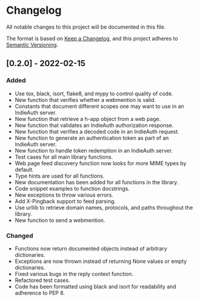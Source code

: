 # Changelog

All notable changes to this project will be documented in this file.

The format is based on [Keep a Changelog](https://keepachangelog.com/en/1.0.0/),
and this project adheres to [Semantic Versioning](https://semver.org/spec/v2.0.0.html).

## [0.2.0] - 2022-02-15

### Added

- Use tox, black, isort, flake8, and mypy to control quality of code.
- New function that verifies whether a webmention is valid.
- Constants that document different scopes one may want to use in an IndieAuth server.
- New function that retrieve a h-app object from a web page.
- New function that validates an IndieAuth authorization response.
- New function that verifies a decoded code in an IndieAuth request.
- New function to generate an authentication token as part of an IndieAuth server.
- New function to handle token redemption in an IndieAuth server.
- Test cases for all main library functions.
- Web page feed discovery function now looks for more MIME types by default.
- Type hints are used for all functions.
- New documentation has been added for all functions in the library.
- Code snippet examples to function docstrings.
- New exceptions to throw various errors.
- Add X-Pingback support to feed parsing.
- Use urllib to retrieve domain names, protocols, and paths throughout the library.
- New function to send a webmention.

### Changed

- Functions now return documented objects instead of arbitrary dictionaries.
- Exceptions are now thrown instead of returning None values or empty dictionaries.
- Fixed various bugs in the reply context function.
- Refactored test cases.
- Code has been formatted using black and isort for readability and adherence to PEP 8.